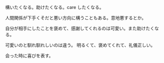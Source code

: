 構いたくなる。助けたくなる。care したくなる。

人間関係が下手くそだと悪い方向に構うこともある。意地悪するとか。

自分が相手にしたことを褒めて、感謝してくれるのは可愛い。また助けたくなる。

可愛いのと馴れ馴れしいのは違う。
明るくて、褒めてくれて、礼儀正しい。

会った時に喜びを表す。
